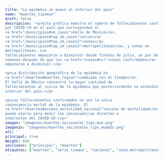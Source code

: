 ```yaml
---
title: "La epidemia se mueve al interior del país"
name: "muertes_tipomun"
draft: false
descripcion: '<p>Esta gráfica muestra el número de fallecimientos confirmados
por COVID-19 en el país que corresponden al
<a href="/municipios#vm_casos">Valle de México</a>,
<a href="/municipios#top_zm_casos">otras</a>
<a href="/municipios#top_zm_casos2">zonas</a>
<a href="/municipios#top_zm_casos3">metropolitanas</a>, y zonas no
metropolitanas. Los
fallecimientos empezaron a disminuir desde finales de julio, un par de
semanas después de que los <a href="/casos#sir">casos confirmados</a>
empezaran a disminuir.</p>

<p>La distribución geográfica de la epidemia ha
<a href="/muertes#muertes_region">cambiado con el tiempo</a>.
El Valle de México concentró la mayor cantidad de
fallecimientos al inicio de la epidemia que posteriormente se extendió al
interior del país.</p>

<p>Los fallecimientos confirmados no son la unica
consecuencia mortal de la epidemia. El
<a href="/muertes#exceso_mortalidad_nacional">exceso de mortalidad</a>
puede usarse para medir las consecuencias directas e
indirectas del COVID-19.</p>'
imagen: "imagenes/muertes_nacionales_tipo_mun.png"
imagen2x: "imagenes/muertes_nacionales_tipo_mun@2x.png"
alt: ''
principal: true
Weight: 650
secciones: ["principal", "muertes"]
etiquetas: ["muertes", "serie_tiempo", "nacional", "zona_metropolitana"]
---
```

